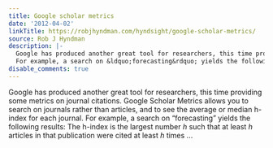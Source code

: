 ```yaml
---
title: Google scholar metrics
date: '2012-04-02'
linkTitle: https://robjhyndman.com/hyndsight/google-scholar-metrics/
source: Rob J Hyndman
description: |-
  Google has produced another great tool for researchers, this time providing some metrics on journal citations. Google Scholar Metrics allows you to search on journals rather than articles, and to see the average or median h-index for each journal.
  For example, a search on &ldquo;forecasting&rdquo; yields the following results: The h-index is the largest number $h$ such that at least $h$ articles in that publication were cited at least $h$ times ...
disable_comments: true
---
```

Google has produced another great tool for researchers, this time providing some metrics on journal citations. Google Scholar Metrics allows you to search on journals rather than articles, and to see the average or median h-index for each journal.
For example, a search on &ldquo;forecasting&rdquo; yields the following results: The h-index is the largest number $h$ such that at least $h$ articles in that publication were cited at least $h$ times ...